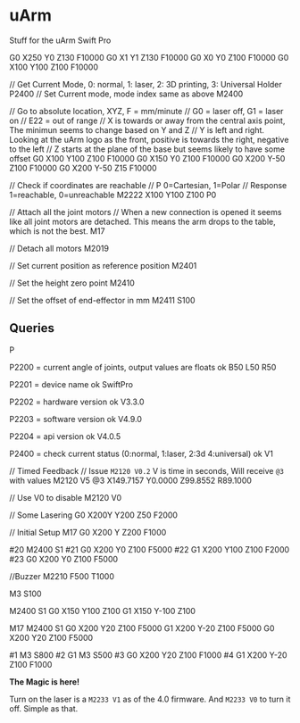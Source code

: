 # uArm
Stuff for the uArm Swift Pro

G0 X250 Y0 Z130 F10000
G0 X1 Y1 Z130 F10000
G0 X0 Y0 Z100 F10000
G0 X100 Y100 Z100 F10000


// Get Current Mode, 0: normal, 1: laser, 2: 3D printing, 3: Universal Holder
P2400
// Set Current mode, mode index same as above
M2400

// Go to absolute location, XYZ, F = mm/minute
// G0 = laser off, G1 = laser on
// E22 = out of range
// X is towards or away from the central axis point, The minimun seems to change based on Y and Z
// Y is left and right. Looking at the uArm logo as the front, positive is towards the right, negative to the left
// Z starts at the plane of the base but seems likely to have some offset
G0 X100 Y100 Z100 F10000
G0 X150 Y0 Z100 F10000
G0 X200 Y-50 Z100 F10000
G0 X200 Y-50 Z15 F10000

// Check if coordinates are reachable
// P 0=Cartesian, 1=Polar
// Response 1=reachable, 0=unreachable
M2222 X100 Y100 Z100 P0


// Attach all the joint motors
// When a new connection is opened it seems like all joint motors are detached. This means the arm drops to the table, which is not the best.
M17

// Detach all motors
M2019

// Set current position as reference position
M2401

// Set the height zero point
M2410

// Set the offset of end-effector in mm
M2411 S100

## Queries

P<num>

P2200 = current angle of joints, output values are floats
ok B50 L50 R50

P2201 = device name
ok SwiftPro

P2202 = hardware version
ok V3.3.0

P2203 = software version
ok V4.9.0

P2204 = api version
ok V4.0.5

P2400 = check current status (0:normal, 1:laser, 2:3d 4:universal)
ok V1

// Timed Feedback
// Issue `M2120 V0.2` V is time in seconds, Will receive `@3` with values
M2120 V5
@3 X149.7157 Y0.0000 Z99.8552 R89.1000

// Use V0 to disable
M2120 V0

// Some Lasering
G0 X200Y Y200 Z50 F2000

// Initial Setup
M17
G0 X200 Y Z200 F1000

#20 M2400 S1
#21 G0 X200 Y0 Z100 F5000
#22 G1 X200 Y100 Z100 F2000 
#23 G0 X200 Y0 Z100 F5000


//Buzzer
M2210 F500 T1000


M3 S100

M2400 S1
G0 X150 Y100 Z100
G1 X150 Y-100 Z100


M17
M2400 S1
G0 X200 Y20 Z100 F5000
G1 X200 Y-20 Z100 F5000
G0 X200 Y20 Z100 F5000

#1 M3 S800
#2 G1 M3 S500
#3 G0 X200 Y20 Z100 F1000
#4 G1 X200 Y-20 Z100 F1000


**The Magic is here!**

Turn on the laser is a `M2233 V1` as of the 4.0 firmware. And `M2233 V0` to turn it off. Simple as that.